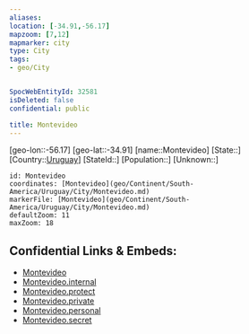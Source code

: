 ```yaml
---
aliases: 
location: [-34.91,-56.17]
mapzoom: [7,12] 
mapmarker: city 
type: City
tags:
- geo/City


SpocWebEntityId: 32581
isDeleted: false
confidential: public

title: Montevideo
---
```

[geo-lon::-56.17]
[geo-lat::-34.91]
[name::Montevideo]
[State::]
[Country::[Uruguay](geo/Continent/South-America/Uruguay.md)]
[StateId::]
[Population::]
[Unknown::]


```leaflet
id: Montevideo
coordinates: [Montevideo](geo/Continent/South-America/Uruguay/City/Montevideo.md)
markerFile: [Montevideo](geo/Continent/South-America/Uruguay/City/Montevideo.md)
defaultZoom: 11 
maxZoom: 18
```


## Confidential Links & Embeds: 
- [Montevideo](../../../../../../_public/geo/Continent/South-America/Uruguay/City/Montevideo.md) 
- [Montevideo.internal](../../../../../../_internal/geo/Continent/South-America/Uruguay/City/Montevideo.internal.md) 
- [Montevideo.protect](../../../../../../_protect/geo/Continent/South-America/Uruguay/City/Montevideo.protect.md) 
- [Montevideo.private](../../../../../../_private/geo/Continent/South-America/Uruguay/City/Montevideo.private.md) 
- [Montevideo.personal](../../../../../../_personal/geo/Continent/South-America/Uruguay/City/Montevideo.personal.md) 
- [Montevideo.secret](../../../../../../_secret/geo/Continent/South-America/Uruguay/City/Montevideo.secret.md) 
